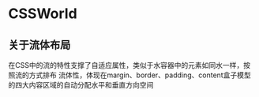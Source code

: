 # CSSWorld

## 关于流体布局

在CSS中的流的特性支撑了自适应属性，类似于水容器中的元素如同水一样，按照流的方式排布
流体性，体现在margin、border、padding、content盒子模型的四大内容区域的自动分配水平和垂直方向空间